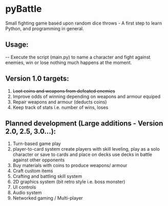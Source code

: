 pyBattle
========

Small fighting game based upon random dice throws - A first step to learn Python, and programming in general.

## Usage:

-- Execute the script (main.py) to name a character and fight against enemies, win or lose nothing much happens at the moment.

## Version 1.0 targets:
1. ~~Loot coins and weapons from defeated enemies~~
2. Improve odds of winning depending on weapons and armour equiped
3. Repair weapons and armour (deducts coins)
4. Keep track of stats i.e. number of wins, loses


## Planned development (Large additions - Version 2.0, 2.5, 3.0...):
1. Turn-based game play
2. player-to-card system
create players with skill leveling, play as a solo character or save to cards and place on decks
use decks in battle against other opponents
3. Buy materials with coins to produce weapons/ armour
4. Craft custom items
5. Crafting and battling skill system
6. 2D graphics system (bit retro style i.e. boss monster)
7. UI controls
8. Audio system
9. Networked gaming / Multi-player
